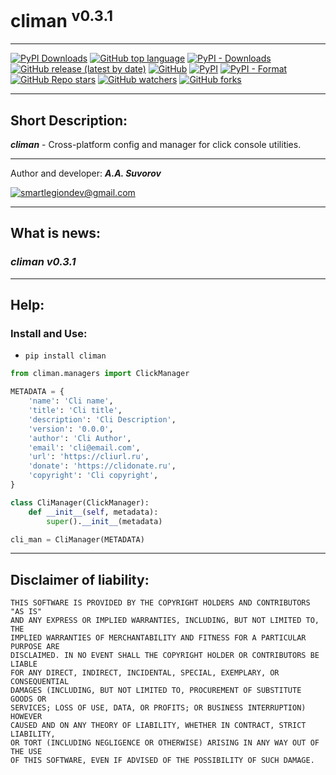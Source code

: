 # climan <sup>v0.3.1</sup>

***

[![PyPI Downloads](https://static.pepy.tech/badge/climan)](https://pepy.tech/projects/climan)
[![GitHub top language](https://img.shields.io/github/languages/top/smartlegionlab/climan)](https://github.com/smartlegionlab/climan/)
[![PyPI - Downloads](https://img.shields.io/pypi/dm/climan?label=pypi%20downloads)](https://pypi.org/project/climan/)
[![GitHub release (latest by date)](https://img.shields.io/github/v/release/smartlegionlab/climan)](https://github.com/smartlegionlab/climan/)
[![GitHub](https://img.shields.io/github/license/smartlegionlab/climan?style=flat-square)](https://github.com/smartlegionlab/climan/blob/master/LICENSE)
[![PyPI](https://img.shields.io/pypi/v/climan)](https://pypi.org/project/climan)
[![PyPI - Format](https://img.shields.io/pypi/format/climan)](https://pypi.org/project/climan)
[![GitHub Repo stars](https://img.shields.io/github/stars/smartlegionlab/climan?style=social)](https://github.com/smartlegionlab/climan/)
[![GitHub watchers](https://img.shields.io/github/watchers/smartlegionlab/climan?style=social)](https://github.com/smartlegionlab/climan/)
[![GitHub forks](https://img.shields.io/github/forks/smartlegionlab/climan?style=social)](https://github.com/smartlegionlab/climan/)

***

## Short Description:

___climan___ - Cross-platform config and manager for click console utilities.

***

Author and developer: ___A.A. Suvorov___

[![smartlegiondev@gmail.com](https://img.shields.io/static/v1?label=email&message=smartlegiondev@gmail.com&color=blue)](mailto:mysmartlegionlab@ya.ru)

***

## What is news:

### ___climan v0.3.1___

***

## Help:

### Install and Use:

- `pip install climan`

```python
from climan.managers import ClickManager

METADATA = {
    'name': 'Cli name',
    'title': 'Cli title',
    'description': 'Cli Description',
    'version': '0.0.0',
    'author': 'Cli Author',
    'email': 'cli@email.com',
    'url': 'https://cliurl.ru',
    'donate': 'https://clidonate.ru',
    'copyright': 'Cli copyright',
}

class CliManager(ClickManager):
    def __init__(self, metadata):
        super().__init__(metadata)

cli_man = CliManager(METADATA)
```

***

## Disclaimer of liability:

    THIS SOFTWARE IS PROVIDED BY THE COPYRIGHT HOLDERS AND CONTRIBUTORS "AS IS"
    AND ANY EXPRESS OR IMPLIED WARRANTIES, INCLUDING, BUT NOT LIMITED TO, THE
    IMPLIED WARRANTIES OF MERCHANTABILITY AND FITNESS FOR A PARTICULAR PURPOSE ARE
    DISCLAIMED. IN NO EVENT SHALL THE COPYRIGHT HOLDER OR CONTRIBUTORS BE LIABLE
    FOR ANY DIRECT, INDIRECT, INCIDENTAL, SPECIAL, EXEMPLARY, OR CONSEQUENTIAL
    DAMAGES (INCLUDING, BUT NOT LIMITED TO, PROCUREMENT OF SUBSTITUTE GOODS OR
    SERVICES; LOSS OF USE, DATA, OR PROFITS; OR BUSINESS INTERRUPTION) HOWEVER
    CAUSED AND ON ANY THEORY OF LIABILITY, WHETHER IN CONTRACT, STRICT LIABILITY,
    OR TORT (INCLUDING NEGLIGENCE OR OTHERWISE) ARISING IN ANY WAY OUT OF THE USE
    OF THIS SOFTWARE, EVEN IF ADVISED OF THE POSSIBILITY OF SUCH DAMAGE.
